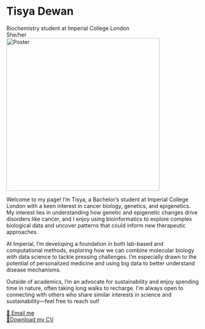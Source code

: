 # Tisya Dewan<br>
Biochemistry student at Imperial College London <br>
She/her <br>
<img src="https://github.com/user-attachments/assets/52af50f5-9019-4f69-85f9-66498686da3d" alt="Poster" width="400" height="auto">



Welcome to my page! I’m Tisya, a Bachelor’s student at Imperial College London with a keen interest in cancer biology, genetics, and epigenetics. My interest lies in understanding how genetic and epigenetic changes drive disorders like cancer, and I enjoy using bioinformatics to explore complex biological data and uncover patterns that could inform new therapeutic approaches.<br>

At Imperial, I’m developing a foundation in both lab-based and computational methods, exploring how we can combine molecular biology with data science to tackle pressing challenges. I’m especially drawn to the potential of personalized medicine and using big data to better understand disease mechanisms.<br>

Outside of academics, I’m an advocate for sustainability and enjoy spending time in nature, often taking long walks to recharge. I'm always open to connecting with others who share similar interests in science and sustainability—feel free to reach out!<br>

[📧 Email me](mailto:tisyad@gmail.com) <br>
[📄Download my CV](https://github.com/username/repository/blob/main/CV.pdf)
